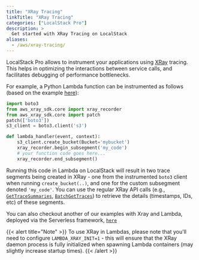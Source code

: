 ```yaml
---
title: "XRay Tracing"
linkTitle: "XRay Tracing"
categories: ["LocalStack Pro"]
description: >
  Get started with XRay Tracing on LocalStack
aliases:
  - /aws/xray-tracing/
---
```


LocalStack Pro allows to instrument your applications using [XRay](https://aws.amazon.com/xray/) tracing. This helps in optimizing the interactions between service calls, and facilitates debugging of performance bottlenecks.

For example, a Python Lambda function can be instrumented as follows (based on the example [here](https://docs.aws.amazon.com/lambda/latest/dg/python-tracing.html)):

```python
import boto3
from aws_xray_sdk.core import xray_recorder
from aws_xray_sdk.core import patch
patch(['boto3'])
s3_client = boto3.client('s3')

def lambda_handler(event, context):
    s3_client.create_bucket(Bucket='mybucket')
    xray_recorder.begin_subsegment('my_code')
    # your function code goes here...
    xray_recorder.end_subsegment()
```

Running this code in Lambda on LocalStack will result in two trace segments being created in XRay - one from the instrumented `boto3` client when running `create_bucket(..)`, and one for the custom subsegment denoted `'my_code'`. You can use the regular XRay API calls (e.g., [`GetTraceSummaries`](https://docs.aws.amazon.com/xray/latest/api/API_GetTraceSummaries.html), [`BatchGetTraces`](https://docs.aws.amazon.com/xray/latest/api/API_BatchGetTraces.html)) to retrieve the details (timestamps, IDs, etc) of these segments.

You can also checkout another of our examples with Xray and Lambda, deployed via the Serverless framework, [`here`](https://github.com/localstack/localstack-pro-samples/tree/master/lambda-xray)

{{< alert title="Note" >}}
To use XRay in Lambdas, please note that you'll need to configure `LAMBDA_XRAY_INIT=1` - this will ensure that the XRay daemon process is fully initialized when spawning Lambda containers (may slightly increase startup times).
{{< /alert >}}
